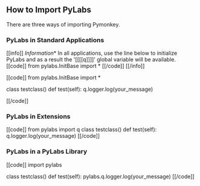 ## How to Import PyLabs

There are three ways of importing Pymonkey.
﻿
### PyLabs in Standard Applications

[[info]]
*Information** In all applications, use the line below to initialize PyLabs and as a result the '[[[[q]]]]' global variable will be available.
[[code]]
from pylabs.InitBase import *
[[/code]]
[[/info]]

[[code]]
from pylabs.InitBase import *

class testclass()
    def test(self):
        q.logger.log(your_message)

[[/code]]


### PyLabs in Extensions

[[code]]
from pylabs import q
class testclass()
    def test(self):
        q.logger.log(your_message)
[[/code]]        
   
        
### PyLabs in a PyLabs Library

[[code]]
import pylabs

class testclass()
    def test(self):
        pylabs.q.logger.log(your_message)
[[/code]]
